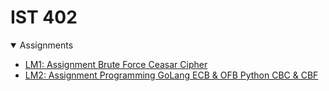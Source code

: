 # IST 402

<details open>
<summary>Assignments</summary>

- [LM1: Assignment Brute Force Ceasar Cipher](https://github.com/dharmik529/IST402/tree/main/LM1_BFCC)
- [LM2: Assignment Programming GoLang ECB & OFB Python CBC & CBF](https://github.com/dharmik529/IST402/tree/main/LM2_ECB%26OFB_CBC%26CBF)

</details>
